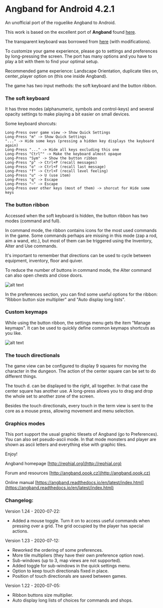 # Angband for Android 4.2.1

An unofficial port of the roguelike Angband to Android.

This work is based on the excellent port of **Angband** found [here](https://github.com/takkaria/angband-android).

The transparent keyboard was borrowed from [here](https://github.com/Shaosil/Android-Sil) (with modifications).

To customize your game experience, please go to settings and preferences by long-pressing the screen. The port has many options and you have to play a bit with them to find your optimal setup.

Recommended game experience: Landscape Orientation, duplicate tiles on, center_player option on (this one inside Angband).

The game has two input methods: the soft keyboard and the button ribbon.

### The soft keyboard

It has three modes (alphanumeric, symbols and control-keys) and several opacity settings to make playing a bit easier on small devices.

Some keyboard shorcuts:

    Long-Press over game view -> Show Quick Settings
    Long-Press "m" -> Show Quick Settings
    "..." -> Hide some keys (pressing a hidden key displays the keyboard again)
    Long-Press "..." -> Hide all keys excluding this one
    Long-Press "Ctrl^" -> Make the keyboard almost opaque
    Long-Press "Sym" -> Show the button ribbon
    Long-Press "p" -> Ctrl+P (recall messages)
    Long-Press "o" -> Ctrl+F (recall last message)
    Long-Press "f" -> Ctrl+F (recall level feeling)
    Long-Press "u" -> U (use item)
    Long-Press "q" -> Escape
    Long-Press "~" -> Escape
    Long-Press over other keys (most of them) -> shorcut for Hide some keys

### The button ribbon

Accessed when the soft keyboard is hidden, the button ribbon has two modes (command and full).

In command mode, the ribbon contains icons for the most used commands in the game. Some commands perhaps are missing in this mode (zap a rod, aim a wand, etc.), but most of them can be triggered using the Inventory, Alter and Use commands.

It's important to remember that directions can be used to cycle between equipment, inventory, floor and quiver.

To reduce the number of buttons in command mode, the Alter command can also open chests and close doors.

![alt text](https://github.com/Cuboideb/angbandroid/blob/master/app/src/main/assets/ribbon_help.jpg?raw=true)

In the preferences section, you can find some useful options for the ribbon: "Ribbon button size multiplier" and "Auto display long lists".

### Custom keymaps

While using the button ribbon, the settings menu gets the item "Manage keymaps". It can be used to quickly define common keymaps shortcuts as you like.

![alt text](https://github.com/Cuboideb/angbandroid/blob/master/app/src/main/assets/keymap_editor.jpg?raw=true)

### The touch directionals

The game view can be configured to display 9 squares for moving the character in the dungeon. The action of the center square can be set to do different things.

The touch d. can be displayed to the right, all together. In that case the center square has another use. A long-press allows you to drag and drop the whole set to another zone of the screen.

Besides the touch directionals, every touch in the term view is sent to the core as a mouse press, allowing movement and menu selection.

### Graphics modes

This port support the usual graphic tilesets of Angband (go to Preferences). You can also set pseudo-ascii mode. In that mode monsters and player are shown as ascii letters and everything else with graphic tiles.

Enjoy! 

Angband homepage [http://rephial.org](http://rephial.org)

Forum and resources [http://angband.oook.cz](http://angband.oook.cz)

Online manual [https://angband.readthedocs.io/en/latest/index.html](https://angband.readthedocs.io/en/latest/index.html)

### Changelog:

Version 1.24 - 2020-07-22:
- Added a mouse toggle. Turn it on to access useful commands when pressing
over a grid. The grid occupied by the player has special actions.

Version 1.23 - 2020-07-12:
- Reworked the ordering of some preferences.
- More tile multipliers (they have their own preference option now).
- Sub-windows (up to 3, map views are not supported).
- Added toggle for sub-windows in the quick settings menu.
- Option to keep touch directionals fixed in place.
- Position of touch directionals are saved between games.

Version 1.22 - 2020-07-05:
- Ribbon buttons size multiplier.
- Auto display long lists of choices for commands and shops.
